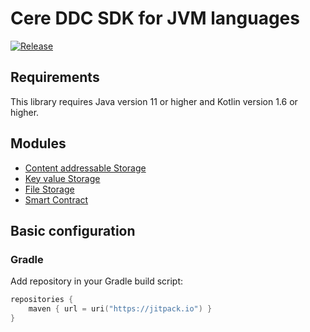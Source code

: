 # Cere DDC SDK for JVM languages

[![Release](https://jitpack.io/v/cerebellum-network/cere-ddc-sdk-kotlin.svg)](https://jitpack.io/#cerebellum-network/cere-ddc-sdk-kotlin)

## Requirements

This library requires Java version 11 or higher and Kotlin version 1.6 or higher.

## Modules

- [Content addressable Storage](content-addressable-storage/README.md)
- [Key value Storage](key-value-storage/README.md)
- [File Storage](file-storage/README.md)
- [Smart Contract](smart-contract/README.md)

## Basic configuration

### Gradle

Add repository in your Gradle build script:

```kotlin
repositories {
    maven { url = uri("https://jitpack.io") }
}
```